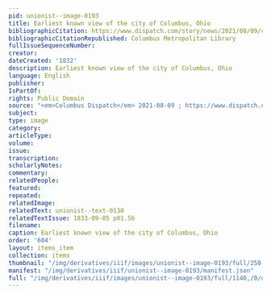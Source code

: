 ```yaml
---
pid: unionist--image-0193
title: Earliest known view of the city of Columbus, Ohio
bibliographicCitation: https://www.dispatch.com/story/news/2021/08/09/columbus-grew-major-transportation-routes-arrived-1830-s/5457101001/
bibliographicCitationRepublished: Columbus Metropolitan Library
fullIssueSequenceNumber: 
creator: 
dateCreated: '1832'
description: Earliest known view of the city of Columbus, Ohio
language: English
publisher: 
IsPartOf: 
rights: Public Domain
source: "<em>Columbus Dispatch</em> 2021-08-09 ; https://www.dispatch.com/story/news/2021/08/09/columbus-grew-major-transportation-routes-arrived-1830-s/5457101001/"
subject: 
type: image
category: 
articleType: 
volume: 
issue: 
transcription: 
scholarlyNotes: 
commentary: 
relatedPeople: 
featured: 
repeated: 
relatedImage: 
relatedText: unionist--text-0130
relatedTextIssue: 1833-09-05 p01.56
filename: 
caption: Earliest known view of the city of Columbus, Ohio
order: '604'
layout: items_item
collection: items
thumbnail: "/img/derivatives/iiif/images/unionist--image-0193/full/250,/0/default.jpg"
manifest: "/img/derivatives/iiif/unionist--image-0193/manifest.json"
full: "/img/derivatives/iiif/images/unionist--image-0193/full/1140,/0/default.jpg"
---
```

